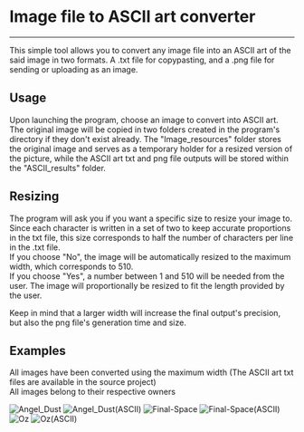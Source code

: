 # Image file to ASCII art converter

------------------------------------------------------------------------

This simple tool allows you to convert any image file into an ASCII art of the said image in two formats. A .txt file for copypasting, and a .png file for sending or uploading as an image.  

## Usage  

Upon launching the program, choose an image to convert into ASCII art. The original image will be copied in two folders created in the program's directory if they don't exist already. The "Image_resources" folder stores the original image and serves as a temporary holder for a resized version of the picture, while the ASCII art txt and png file outputs will be stored within the "ASCII_results" folder.

## Resizing

The program will ask you if you want a specific size to resize your image to. Since each character is written in a set of two to keep accurate proportions in the txt file, this size corresponds to half the number of characters per line in the .txt file.  
If you choose "No", the image will be automatically resized to the maximum width, which corresponds to 510.  
If you choose "Yes", a number between 1 and 510 will be needed from the user. The image will proportionally be resized to fit the length provided by the user.  

Keep in mind that a larger width will increase the final output's precision, but also the png file's generation time and size.

## Examples

All images have been converted using the maximum width (The ASCII art txt files are available in the source project)  
All images belong to their respective owners

![Angel_Dust](https://user-images.githubusercontent.com/55959375/120187318-edd18d80-c214-11eb-9acb-ec7d18fedc0b.png)
![Angel_Dust(ASCII)](https://user-images.githubusercontent.com/55959375/120187471-1eb1c280-c215-11eb-9cff-bce40b4ed9f4.png)
![Final-Space](https://user-images.githubusercontent.com/55959375/120187535-325d2900-c215-11eb-971b-85066c96f8cf.png)
![Final-Space(ASCII)](https://user-images.githubusercontent.com/55959375/120187655-5f114080-c215-11eb-9386-d0bdb64e391f.png)
![Oz](https://user-images.githubusercontent.com/55959375/120188445-6c7afa80-c216-11eb-9717-4f1ea216d866.png)
![Oz(ASCII)](https://user-images.githubusercontent.com/55959375/120188687-b368f000-c216-11eb-8ee7-cf73b88c2753.png)



